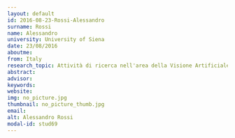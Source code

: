 ```yaml
---
layout: default 
id: 2016-08-23-Rossi-Alessandro
surname: Rossi
name: Alessandro
university: University of Siena
date: 23/08/2016
aboutme: 
from: Italy
research_topic: Attività di ricerca nell'area della Visione Artificiale
abstract: 
advisor: 
keywords: 
website: 
img: no_picture.jpg
thumbnail: no_picture_thumb.jpg
email: 
alt: Alessandro Rossi
modal-id: stud69
---
```

